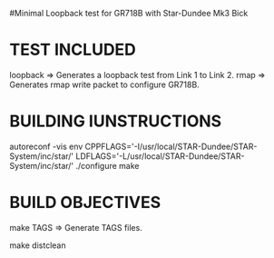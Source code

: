 #Minimal Loopback test for GR718B with Star-Dundee Mk3 Bick

TEST INCLUDED
================
loopback => Generates a loopback test from Link 1 to Link 2.
rmap => Generates rmap write packet to configure GR718B.

BUILDING IUNSTRUCTIONS
======================
autoreconf -vis
env CPPFLAGS='-I/usr/local/STAR-Dundee/STAR-System/inc/star/' LDFLAGS='-L/usr/local/STAR-Dundee/STAR-System/inc/star/' ./configure
make 


BUILD OBJECTIVES
================
make TAGS  => Generate TAGS files.

make distclean

